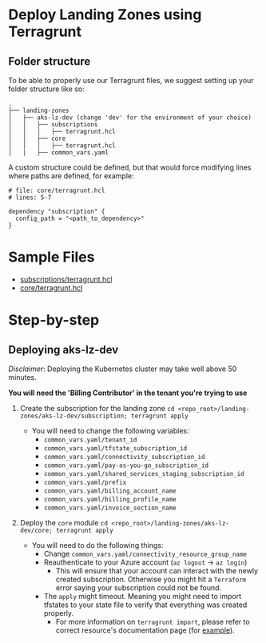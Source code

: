 # Deploy Landing Zones using Terragrunt

## Folder structure

To be able to properly use our Terragrunt files, we suggest setting up your folder structure like so:

```
.
├── landing-zones
│   ├── aks-lz-dev (change 'dev' for the environment of your choice)
│   │   ├── subscriptions
│   │   │   ├── terragrunt.hcl
│   │   ├── core
│   │   │   ├── terragrunt.hcl
│   |   ├── common_vars.yaml
```
A custom structure could be defined, but that would force modifying lines where paths are defined, for example:

```hcl
# file: core/terragrunt.hcl
# lines: 5-7

dependency "subscription" {
  config_path = "<path_to_dependency>"
}
```

# Sample Files

* [subscriptions/terragrunt.hcl](./1-subscriptions/terragrunt.hcl)
* [core/terragrunt.hcl](./2-core/terragrunt.hcl)

# Step-by-step

## Deploying aks-lz-dev

_Disclaimer_: Deploying the Kubernetes cluster may take well above 50 minutes.

__You will need the 'Billing Contributor' in the tenant you're trying to use__

1. Create the subscription for the landing zone `cd <repo_root>/landing-zones/aks-lz-dev/subscription; terragrunt apply`
    * You will need to change the following variables:
      * `common_vars.yaml/tenant_id`
      * `common_vars.yaml/tfstate_subscription_id`
      * `common_vars.yaml/connectivity_subscription_id`
      * `common_vars.yaml/pay-as-you-go_subscription_id`
      * `common_vars.yaml/shared_services_staging_subscription_id`
      * `common_vars.yaml/prefix`
      * `common_vars.yaml/billing_account_name`
      * `common_vars.yaml/billing_profile_name`
      * `common_vars.yaml/invoice_section_name`  
        
2. Deploy the `core` module `cd <repo_root>/landing-zones/aks-lz-dev/core; terragrunt apply`
    * You will need to do the following things:
        * Change `common_vars.yaml/connectivity_resource_group_name`
        * Reauthenticate to your Azure account (`az logout` -> `az login`)
          * This will ensure that your account can interact with the newly created subscription. Otherwise you might hit a `Terraform` error saying your subscription could not be found.
        * The `apply` might timeout. Meaning you might need to import tfstates to your state file to verify that everything was created properly.
          * For more information on `terragrunt import`, please refer to correct resource's documentation page (for [example](https://registry.terraform.io/providers/hashicorp/azurerm/latest/docs/resources/kubernetes_cluster#import)).